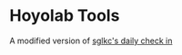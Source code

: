 # Hoyolab Tools

A modified version of [sglkc's daily check in](https://github.com/sglkc/hoyolab-auto-daily)
